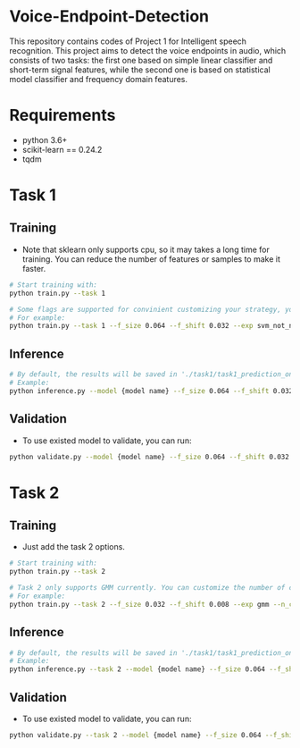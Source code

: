 #  Voice-Endpoint-Detection

This repository contains codes of Project 1 for Intelligent speech recognition. This project
aims to detect the voice endpoints in audio, which consists of two tasks: the first one based 
on simple linear classifier and short-term signal features, while the second one
is based on statistical model classifier and frequency domain features.

# Requirements
- python 3.6+
- scikit-learn == 0.24.2
- tqdm

# Task 1

## Training
- Note that sklearn only supports cpu, so it may takes a long time for training. You can reduce the number of features
or samples to make it faster.
```bash
# Start training with: 
python train.py --task 1

# Some flags are supported for convinient customizing your strategy, you can check them in train.py.
# For example: 
python train.py --task 1 --f_size 0.064 --f_shift 0.032 --exp svm_not_normalized --model svm
```

## Inference
```bash
# By default, the results will be saved in './task1/task1_prediction_on_test'. Please refer to the code for all flags.
# Example:
python inference.py --model {model name} --f_size 0.064 --f_shift 0.032
```

## Validation
- To use existed model to validate, you can run:
```bash
python validate.py --model {model name} --f_size 0.064 --f_shift 0.032
```
# Task 2
## Training

- Just add the task 2 options.
```bash
# Start training with: 
python train.py --task 2

# Task 2 only supports GMM currently. You can customize the number of components.
# For example: 
python train.py --task 2 --f_size 0.032 --f_shift 0.008 --exp gmm --n_cpnt 10
```

## Inference
```bash
# By default, the results will be saved in './task1/task1_prediction_on_test'. Please refer to the code for all flags.
# Example:
python inference.py --task 2 --model {model name} --f_size 0.064 --f_shift 0.032
```

## Validation
- To use existed model to validate, you can run:
```bash
python validate.py --task 2 --model {model name} --f_size 0.064 --f_shift 0.032
```

